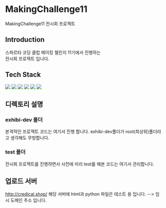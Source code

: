 # MakingChallenge11
MakingChallenge11 전시회 프로젝트

## Introduction
스파르타 코딩 클럽 메이킹 첼린지 11기에서 진행하는\
전시회 프로젝트 입니다.

## Tech Stack
![](https://img.shields.io/badge/Python-3776AB.svg?&style=for-the-badge&logo=Python&logoColor=white)
![](https://img.shields.io/badge/HTML5-E34F26?style=for-the-badge&logo=HTML5&logoColor=white)
![](https://img.shields.io/badge/CSS3-1572B6?style=for-the-badge&logo=CSS3&logoColor=white)
![](https://img.shields.io/badge/jquery-1572B6?style=for-the-badge&logo=jquery&logoColor=white)
![](https://img.shields.io/badge/Javascript-F7DF1E?style=for-the-badge&logo=JavaScript&logoColor=black)
![](https://img.shields.io/badge/MongoDB-4EA94B?style=for-the-badge&logo=mongodb&logoColor=white)

## 디렉토리 설명
### exhibi-dev 폴더
본격적인 프로젝트 코드는 여기서 진행 합니다.
exhibi-dev폴더가 root(최상위)폴더라고 생각해도 무방합니다.

### test 폴더
전시회 프로젝트를 진행하면서 사전에 미리 test를 해본 코드는 여기서 관리합니다.

## 업로드 서버
http://credical.shop/
해당 서버에 html과 python 파일은 테스트 용 입니다.
--> 임시 도메인 주소 입니다.

